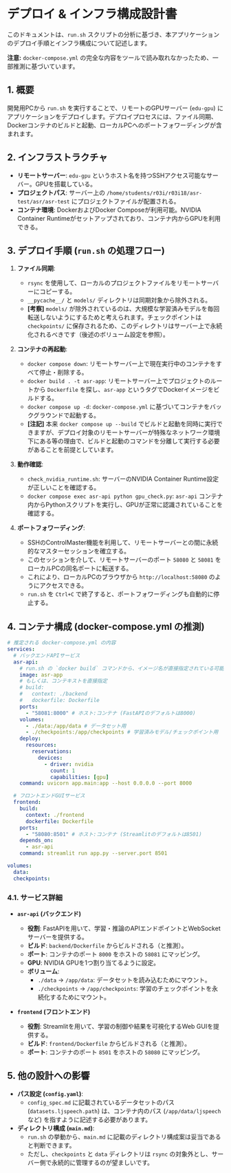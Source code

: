 # デプロイ & インフラ構成設計書

このドキュメントは、`run.sh` スクリプトの分析に基づき、本アプリケーションのデプロイ手順とインフラ構成について記述します。

**注意:** `docker-compose.yml` の完全な内容をツールで読み取れなかったため、一部推測に基づいています。

## 1. 概要

開発用PCから `run.sh` を実行することで、リモートのGPUサーバー (`edu-gpu`) にアプリケーションをデプロイします。デプロイプロセスには、ファイル同期、Dockerコンテナのビルドと起動、ローカルPCへのポートフォワーディングが含まれます。

## 2. インフラストラクチャ

-   **リモートサーバー**: `edu-gpu` というホスト名を持つSSHアクセス可能なサーバー。GPUを搭載している。
-   **プロジェクトパス**: サーバー上の `/home/students/r03i/r03i18/asr-test/asr/asr-test` にプロジェクトファイルが配置される。
-   **コンテナ環境**: DockerおよびDocker Composeが利用可能。NVIDIA Container Runtimeがセットアップされており、コンテナ内からGPUを利用できる。

## 3. デプロイ手順 (`run.sh` の処理フロー)

1.  **ファイル同期**:
    -   `rsync` を使用して、ローカルのプロジェクトファイルをリモートサーバーにコピーする。
    -   `__pycache__/` と `models/` ディレクトリは同期対象から除外される。
    -   **[考察]** `models/` が除外されているのは、大規模な学習済みモデルを毎回転送しないようにするためと考えられます。チェックポイントは `checkpoints/` に保存されるため、このディレクトリはサーバー上で永続化されるべきです（後述のボリューム設定を参照）。

2.  **コンテナの再起動**:
    -   `docker compose down`: リモートサーバー上で現在実行中のコンテナをすべて停止・削除する。
    -   `docker build . -t asr-app`: リモートサーバー上でプロジェクトのルートから `Dockerfile` を探し、`asr-app` というタグでDockerイメージをビルドする。
    -   `docker compose up -d`: `docker-compose.yml` に基づいてコンテナをバックグラウンドで起動する。
    -   **[注記]** 本来 `docker compose up --build` でビルドと起動を同時に実行できますが、デプロイ対象のリモートサーバーが特殊なネットワーク環境下にある等の理由で、ビルドと起動のコマンドを分離して実行する必要があることを前提としています。

3.  **動作確認**:
    -   `check_nvidia_runtime.sh`: サーバーのNVIDIA Container Runtime設定が正しいことを確認する。
    -   `docker compose exec asr-api python gpu_check.py`: `asr-api` コンテナ内からPythonスクリプトを実行し、GPUが正常に認識されていることを確認する。

4.  **ポートフォワーディング**:
    -   SSHのControlMaster機能を利用して、リモートサーバーとの間に永続的なマスターセッションを確立する。
    -   このセッションを介して、リモートサーバーのポート `58080` と `58081` をローカルPCの同名ポートに転送する。
    -   これにより、ローカルPCのブラウザから `http://localhost:58080` のようにアクセスできる。
    -   `run.sh` を `Ctrl+C` で終了すると、ポートフォワーディングも自動的に停止する。

## 4. コンテナ構成 (docker-compose.yml の推測)

```yaml
# 推定される docker-compose.yml の内容
services:
  # バックエンドAPIサービス
  asr-api:
    # run.sh の `docker build` コマンドから、イメージ名が直接指定されている可能性
    image: asr-app
    # もしくは、コンテキストを直接指定
    # build:
    #   context: ./backend
    #   dockerfile: Dockerfile
    ports:
      - "58081:8000" # ホスト:コンテナ (FastAPIのデフォルトは8000)
    volumes:
      - ./data:/app/data # データセット用
      - ./checkpoints:/app/checkpoints # 学習済みモデル/チェックポイント用
    deploy:
      resources:
        reservations:
          devices:
            - driver: nvidia
              count: 1
              capabilities: [gpu]
    command: uvicorn app.main:app --host 0.0.0.0 --port 8000

  # フロントエンドGUIサービス
  frontend:
    build:
      context: ./frontend
      dockerfile: Dockerfile
    ports:
      - "58080:8501" # ホスト:コンテナ (Streamlitのデフォルトは8501)
    depends_on:
      - asr-api
    command: streamlit run app.py --server.port 8501

volumes:
  data:
  checkpoints:
```

### 4.1. サービス詳細

-   **`asr-api` (バックエンド)**
    -   **役割**: FastAPIを用いて、学習・推論のAPIエンドポイントとWebSocketサーバーを提供する。
    -   **ビルド**: `backend/Dockerfile` からビルドされる（と推測）。
    -   **ポート**: コンテナのポート `8000` をホストの `58081` にマッピング。
    -   **GPU**: NVIDIA GPUを1つ割り当てるように設定。
    -   **ボリューム**:
        -   `./data` -> `/app/data`: データセットを読み込むためにマウント。
        -   `./checkpoints` -> `/app/checkpoints`: 学習のチェックポイントを永続化するためにマウント。

-   **`frontend` (フロントエンド)**
    -   **役割**: Streamlitを用いて、学習の制御や結果を可視化するWeb GUIを提供する。
    -   **ビルド**: `frontend/Dockerfile` からビルドされる（と推測）。
    -   **ポート**: コンテナのポート `8501` をホストの `58080` にマッピング。

## 5. 他の設計への影響

-   **パス設定 (`config.yaml`)**:
    -   `config_spec.md` に記載されているデータセットのパス (`datasets.ljspeech.path`) は、コンテナ内のパス (`/app/data/ljspeech` など) を指すように記述する必要があります。
-   **ディレクトリ構成 (`main.md`)**:
    -   `run.sh` の挙動から、`main.md` に記載のディレクトリ構成案は妥当であると判断できます。
    -   ただし、`checkpoints` と `data` ディレクトリは `rsync` の対象外とし、サーバー側で永続的に管理するのが望ましいです。
